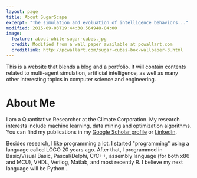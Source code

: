 ```yaml
---
layout: page
title: About SugarScape
excerpt: "The simulation and evoluation of intelligence behaviors..."
modified: 2015-09-03T19:44:38.564948-04:00
image:
  feature: about-white-sugar-cubes.jpg
  credit: Modified from a wall paper available at pcwallart.com
  creditlink: http://pcwallart.com/sugar-cubes-box-wallpaper-3.html
---
```


This is a website that blends a blog and a portfolio. It will contain contents related to multi-agent simulation, artificial intelligence, as well as many other interesting topics in computer science and engineering.

# About Me

I am a Quantitative Researcher at the Climate Corporation. My research interests include machine learning, data mining and optimization algorithms. You can find my publications in my [Google Scholar profile](https://scholar.google.com/citations?user=kHeI720AAAAJ&hl=en) or [LinkedIn](https://www.linkedin.com/pub/ye-chen/56/9b8/606).

Besides research, I like programming a lot. I started "programming" using a language called LOGO 20 years ago. After that, I programmed in Basic/Visual Basic, Pascal/Delphi, C/C++, assembly language (for both x86 and MCU), VHDL, Verilog, Matlab, and most recently R. I believe my next language will be Python...

